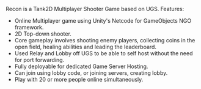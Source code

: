Recon is a Tank2D Multiplayer Shooter Game based on UGS.
Features:
- Online Multiplayer game using Unity's Netcode for GameObjects NGO framework. 
- 2D Top-down shooter.
- Core gameplay involves shooting enemy players, collecting coins in the open field, healing abilities and leading the leaderboard.
- Used Relay and Lobby off UGS to be able to self host without the need for port forwarding.
- Fully deployable for dedicated Game Server Hosting.
- Can join using lobby code, or joining servers, creating lobby.
- Play with 20 or more people online simultaneously.
